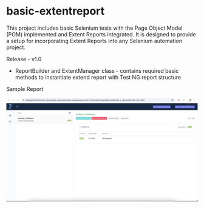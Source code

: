# basic-extentreport
This project includes basic Selenium tests with the Page Object Model (POM) implemented and Extent Reports integrated. It is designed to provide a setup for incorporating Extent Reports into any Selenium automation project.

Release - v1.0 

- ReportBuilder and ExtentManager class - contains required basic methods to instantiate extend report with Test NG report structure 

Sample Report

![img.png](sample_report_img.png)
